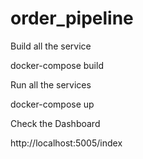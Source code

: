# order_pipeline

Build all the service

docker-compose build


Run all the services

docker-compose up


Check the Dashboard

http://localhost:5005/index
